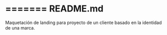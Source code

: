 =======
README.md
=======

Maquetación de landing para proyecto de un cliente basado en la identidad de una marca.

